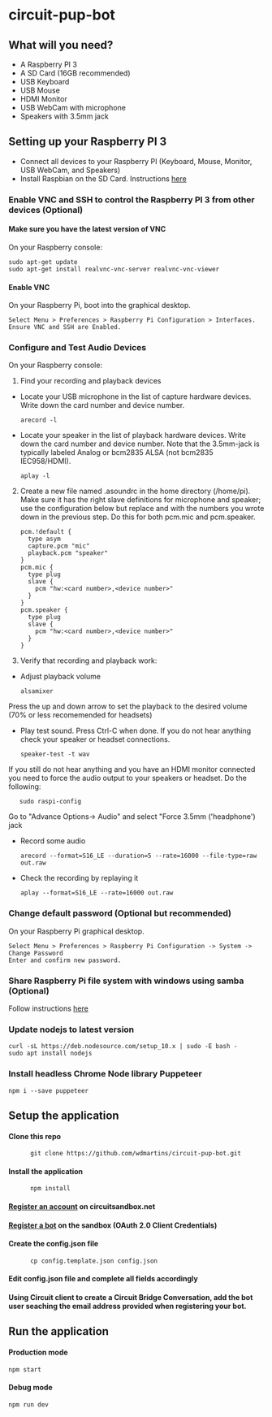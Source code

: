 # circuit-pup-bot

## What will you need?
* A Raspberry PI 3
* A SD Card (16GB recommended)
* USB Keyboard
* USB Mouse
* HDMI Monitor
* USB WebCam with microphone
* Speakers with 3.5mm jack

## Setting up your Raspberry PI 3

* Connect all devices to your Raspberry PI (Keyboard, Mouse, Monitor, USB WebCam, and Speakers)
* Install Raspbian on the SD Card. Instructions [here](https://projects.raspberrypi.org/en/projects/noobs-install)

### Enable VNC and SSH to control the Raspberry PI 3 from other devices (Optional)

#### Make sure you have the latest version of VNC

On your Raspberry console:

    sudo apt-get update  
    sudo apt-get install realvnc-vnc-server realvnc-vnc-viewer

#### Enable VNC

On your Raspberry Pi, boot into the graphical desktop.

    Select Menu > Preferences > Raspberry Pi Configuration > Interfaces.  
    Ensure VNC and SSH are Enabled.  

### Configure and Test Audio Devices

On your Raspberry console:
    
1.  Find your recording and playback devices  
  *  Locate your USB microphone in the list of capture hardware devices. Write down the card number and device number.  
  
         arecord -l  

  *  Locate your speaker in the list of playback hardware devices. Write down the card number and device number. Note that the 3.5mm-jack is typically labeled Analog or bcm2835 ALSA (not bcm2835 IEC958/HDMI).  
   
         aplay -l  

2.  Create a new file named .asoundrc in the home directory (/home/pi). Make sure it has the right slave definitions for microphone and speaker; use the configuration below but replace <card number> and <device number> with the numbers you wrote down in the previous step. Do this for both pcm.mic and pcm.speaker.  
    
        pcm.!default {
          type asym
          capture.pcm "mic"
          playback.pcm "speaker"
        }
        pcm.mic {
          type plug
          slave {
            pcm "hw:<card number>,<device number>"
          }
        }
        pcm.speaker {
          type plug
          slave {
            pcm "hw:<card number>,<device number>"
          }
        }
    
3.  Verify that recording and playback work:  

  *  Adjust playback volume  
  
         alsamixer
    
  Press the up and down arrow to set the playback to the desired volume (70% or less recomemended for headsets)
   
  *  Play test sound. Press Ctrl-C when done. If you do not hear anything check your speaker or headset connections.
  
         speaker-test -t wav
    
  If you still do not hear anything and you have an HDMI monitor connected you need to force the audio output to your speakers or headset. Do the following:
    
       sudo raspi-config
    
  Go to "Advance Options-> Audio" and select "Force 3.5mm ('headphone') jack
  
  *  Record some audio
  
         arecord --format=S16_LE --duration=5 --rate=16000 --file-type=raw out.raw
      
  *  Check the recording by replaying it
  
         aplay --format=S16_LE --rate=16000 out.raw
      
      
### Change default password (Optional but recommended)

On your Raspberry Pi graphical desktop.

    Select Menu > Preferences > Raspberry Pi Configuration -> System -> Change Password  
    Enter and confirm new password.

### Share Raspberry Pi file system with windows using samba (Optional)

Follow instructions [here](https://raspberrypihq.com/how-to-share-a-folder-with-a-windows-computer-from-a-raspberry-pi/)

### Update nodejs to latest version

    curl -sL https://deb.nodesource.com/setup_10.x | sudo -E bash -  
    sudo apt install nodejs

### Install headless Chrome Node library Puppeteer

    npm i --save puppeteer

## Setup the application

  ####  Clone this repo  

          git clone https://github.com/wdmartins/circuit-pup-bot.git
      
      
  ####  Install the application  
  
          npm install


  ####  [Register an account](https://www.circuit.com/web/developers/registration) on circuitsandbox.net
  
  ####  [Register a bot](https://circuit.github.io/oauth) on the sandbox (OAuth 2.0 Client Credentials)
  
  ####  Create the config.json file  
  
          cp config.template.json config.json
  
  ####  Edit config.json file and complete all fields accordingly
  
  #### Using Circuit client to create a Circuit Bridge Conversation, add the bot user seaching the email address provided when registering your bot.
      
## Run the application

  ####  Production mode
  
    npm start

  ####  Debug mode
    
    npm run dev
